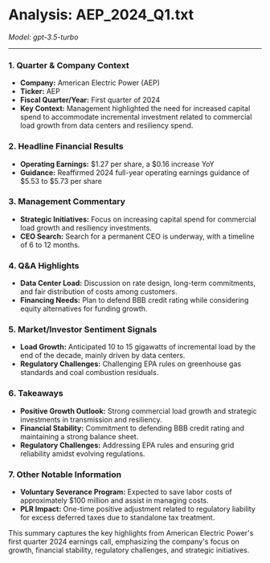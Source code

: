 # Analysis: AEP_2024_Q1.txt

*Model: gpt-3.5-turbo*

---

### 1. Quarter & Company Context
- **Company:** American Electric Power (AEP)
- **Ticker:** AEP
- **Fiscal Quarter/Year:** First quarter of 2024
- **Key Context:** Management highlighted the need for increased capital spend to accommodate incremental investment related to commercial load growth from data centers and resiliency spend.

### 2. Headline Financial Results
- **Operating Earnings:** $1.27 per share, a $0.16 increase YoY
- **Guidance:** Reaffirmed 2024 full-year operating earnings guidance of $5.53 to $5.73 per share

### 3. Management Commentary
- **Strategic Initiatives:** Focus on increasing capital spend for commercial load growth and resiliency investments.
- **CEO Search:** Search for a permanent CEO is underway, with a timeline of 6 to 12 months.

### 4. Q&A Highlights
- **Data Center Load:** Discussion on rate design, long-term commitments, and fair distribution of costs among customers.
- **Financing Needs:** Plan to defend BBB credit rating while considering equity alternatives for funding growth.

### 5. Market/Investor Sentiment Signals
- **Load Growth:** Anticipated 10 to 15 gigawatts of incremental load by the end of the decade, mainly driven by data centers.
- **Regulatory Challenges:** Challenging EPA rules on greenhouse gas standards and coal combustion residuals.

### 6. Takeaways
- **Positive Growth Outlook:** Strong commercial load growth and strategic investments in transmission and resiliency.
- **Financial Stability:** Commitment to defending BBB credit rating and maintaining a strong balance sheet.
- **Regulatory Challenges:** Addressing EPA rules and ensuring grid reliability amidst evolving regulations.

### 7. Other Notable Information
- **Voluntary Severance Program:** Expected to save labor costs of approximately $100 million and assist in managing costs.
- **PLR Impact:** One-time positive adjustment related to regulatory liability for excess deferred taxes due to standalone tax treatment.

This summary captures the key highlights from American Electric Power's first quarter 2024 earnings call, emphasizing the company's focus on growth, financial stability, regulatory challenges, and strategic initiatives.